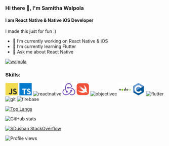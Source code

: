 ### Hi there 👋, I'm Samitha Walpola
#### I am React Native & Native iOS Developer
I made this just for fun :)


- 🔭 I’m currently working on React Native & iOS
- 🌱 I’m currently learning Flutter 
- 💬 Ask me about React Native


[<img src="https://raw.githubusercontent.com/peterthehan/peterthehan/master/assets/linkedin.svg" alt="walpola" height="40" width="40">](https://www.linkedin.com/in/walpola/)


### Skills:

<img src="https://raw.githubusercontent.com/devicons/devicon/master/icons/javascript/javascript-original.svg" alt="javascript" width="40" height="40"/> <img src="https://raw.githubusercontent.com/devicons/devicon/master/icons/typescript/typescript-original.svg" alt="typescript" width="40" height="40"/> <img src="https://reactnative.dev/img/header_logo.svg" alt="reactnative" width="40" height="40"/> <img src="https://raw.githubusercontent.com/devicons/devicon/master/icons/redux/redux-original.svg" alt="redux" width="40" height="40"/> <img src="https://raw.githubusercontent.com/devicons/devicon/master/icons/swift/swift-original.svg" alt="swift" width="40" height="40"/> <img src="https://www.vectorlogo.zone/logos/apple_objectivec/apple_objectivec-icon.svg" alt="objectivec" width="40" height="40"/> <img src="https://raw.githubusercontent.com/devicons/devicon/master/icons/nodejs/nodejs-original-wordmark.svg" alt="nodejs" width="40" height="40"/> <img src="https://raw.githubusercontent.com/devicons/devicon/master/icons/c/c-original.svg" alt="c" width="40" height="40"/> <img src="https://www.vectorlogo.zone/logos/flutterio/flutterio-icon.svg" alt="flutter" width="40" height="40"/> <img src="https://www.vectorlogo.zone/logos/git-scm/git-scm-icon.svg" alt="git" width="40" height="40"/> <img src="https://www.vectorlogo.zone/logos/firebase/firebase-icon.svg" alt="firebase" width="40" height="40"/>


[![Top Langs](https://github-readme-stats.vercel.app/api/top-langs?username=sdushan&show_icons=true&locale=en&layout=compact&langs_count=5&hide_border=true&theme=react)](https://github.com/anuraghazra/github-readme-stats)

![GitHub stats](https://github-readme-stats.vercel.app/api?username=SDushan&show_icons=true&hide_border=true&&count_private=true&theme=react)

[![SDushan StackOverflow](https://github-readme-stackoverflow.vercel.app/?userID=9432559&theme=dark&layout=compact)](https://stackoverflow.com/users/9432559/sdushan)


![Profile views](https://gpvc.arturio.dev/SDushan)  


<!-- Visitors count -->
<!-- ![visitors](https://visitor-badge.glitch.me/badge?page_id=SDushan) -->
